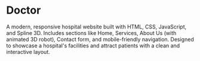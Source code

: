 # Doctor
 A modern, responsive hospital website built with HTML, CSS, JavaScript, and Spline 3D. Includes sections like Home, Services, About Us (with animated 3D robot), Contact form, and mobile-friendly navigation. Designed to showcase a hospital's facilities and attract patients with a clean and interactive layout.
